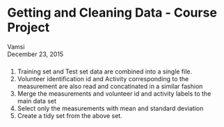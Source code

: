 # Getting and Cleaning Data - Course Project
Vamsi  
December 23, 2015  
###

1) Training set and Test set data are combined into a single file.
2) Volunteer identification id and Activity corresponding to the measurement are also read and concatinated in a similar fashion
3) Merge the measurements and volunteer id and activity labels to the main data set
4) Select only the measurements with mean and standard deviation
5) Create a tidy set from the above set.
